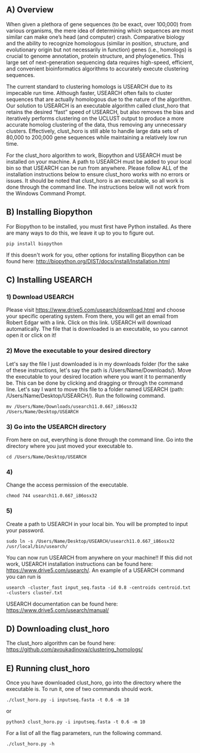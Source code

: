 
## A) Overview

When given a plethora of gene sequences (to be exact, over 100,000) from various organisms, the mere idea of determining which sequences are most similar can make one’s head (and computer) crash. Comparative biology and the ability to recognize homologous (similar in position, structure, and evolutionary origin but not necessarily in function) genes (i.e., homologs) is crucial to genome annotation, protein structure, and phylogenetics. This large set of next-generation sequencing data requires high-speed, efficient, and convenient bioinformatics algorithms to accurately execute clustering sequences. 

The current standard to clustering homologs is USEARCH due to its impecable run time. Although faster, USEARCH often fails to cluster sequences that are actually homologous due to the nature of the algorithm. Our solution to USEARCH is an executable algorithm called clust_horo that retains the desired “fast” speed of USEARCH, but also removes the bias and iteratively performs clustering on the UCLUST output to produce a more accurate homolog clustering of the data, thus removing any unnecessary clusters. Effectively, clust_horo is still able to handle large data sets of 80,000 to 200,000 gene sequences while maintaining a relatively low run time.

For the clust_horo algorithm to work, Biopython and USEARCH must be installed on your machine. A path to USEARCH must be added to your local bin so that USEARCH can be run from anywhere. Please follow ALL of the installation instructions below to ensure clust_horo works with no errors or issues. It should be noted that clust_horo is an executable, so all work is done through the command line. The instructions below will not work from the Windows Command Prompt.

## B) Installing Biopython

For Biopython to be installed, you must first have Python installed. As there are many ways to do this, we leave it up to you to figure out. 
  
```{r eval=FALSE,echo=TRUE}
pip install biopython
```

If this doesn't work for you, other options for installing Biopython can be found here: <http://biopython.org/DIST/docs/install/Installation.html>

## C) Installing USEARCH

### 1) Download USEARCH

Please visit <https://www.drive5.com/usearch/download.html> and choose your specific operating system. From there, you will get an email from Robert Edgar with a link. Click on this link. USEARCH will download automatically. The file that is downloaded is an executable, so you cannot open it or click on it!

### 2) Move the executable to your desired directory

Let's say the file I just downloaded is in my downloads folder (for the sake of these instructions, let's say the path is /Users/Name/Downloads/). Move the executable to your desired location where you want it to permanently be. This can be done by clicking and dragging or through the command line.
Let's say I want to move this file to a folder named USEARCH (path: /Users/Name/Desktop/USEARCH/). Run the following command.
  
  
```{r eval=FALSE,echo=TRUE}
mv /Users/Name/Downloads/usearch11.0.667_i86osx32 /Users/Name/Desktop/USEARCH
```
  
### 3) Go into the USEARCH directory  

From here on out, everything is done through the command line. Go into the directory where you just moved your executable to.    
  
  
```{r eval=FALSE,echo=TRUE}
cd /Users/Name/Desktop/USEARCH
```

### 4)  

Change the access permission of the executable.  
  
  
```{r eval=FALSE,echo=TRUE}
chmod 744 usearch11.0.667_i86osx32
```

### 5)  

Create a path to USEARCH in your local bin. You will be prompted to input your password.   
   
  
```{r eval=FALSE,echo=TRUE}
sudo ln -s /Users/Name/Desktop/USEARCH/usearch11.0.667_i86osx32 /usr/local/bin/usearch/
```

You can now run USEARCH from anywhere on your machine!! If this did not work, USEARCH installation instructions can be found here: <https://www.drive5.com/usearch/>. An example of a USEARCH command you can run is

```{r eval=FALSE,echo=TRUE}
usearch -cluster_fast input_seq.fasta -id 0.8 -centroids centroid.txt -clusters cluster.txt
``` 

USEARCH documentation can be found here: <https://www.drive5.com/usearch/manual/>

## D) Downloading clust_horo  
  
The clust_horo algorithm can be found here: <https://github.com/avoukadinova/clustering_homologs/>

## E) Running clust_horo

Once you have downloaded clust_horo, go into the directory where the executable is. To run it, one of two commands should work.

```{r eval=FALSE,echo=TRUE}
./clust_horo.py -i inputseq.fasta -t 0.6 -m 10
``` 

or

```{r eval=FALSE,echo=TRUE}
python3 clust_horo.py -i inputseq.fasta -t 0.6 -m 10
``` 
For a list of all the flag parameters, run the following command. 

```{r eval=FALSE,echo=TRUE}
./clust_horo.py -h
```


